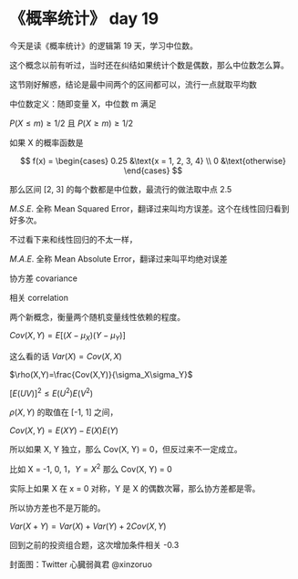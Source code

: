 # 《概率统计》 day 19

今天是读《概率统计》的逻辑第 19 天，学习中位数。

这个概念以前有听过，当时还在纠结如果统计个数是偶数，那么中位数怎么算。

这节刚好解惑，结论是最中间两个的区间都可以，流行一点就取平均数

中位数定义：随即变量 X，中位数 m 满足

$P(X \le m) \ge 1/2$ 且 $P(X \ge m) \ge 1/2$

如果 X 的概率函数是

$$
f(x) =
\begin{cases}
0.25 &\text{x = 1, 2, 3, 4} \\
0    &\text{otherwise}
\end{cases}
$$

那么区间 [2, 3] 的每个数都是中位数，最流行的做法取中点 2.5

$M.S.E.$ 全称 Mean Squared Error，翻译过来叫均方误差。这个在线性回归看到好多次。

不过看下来和线性回归的不太一样，



$M.A.E.$ 全称 Mean Absolute Error，翻译过来叫平均绝对误差

协方差 covariance

相关 correlation

两个新概念，衡量两个随机变量线性依赖的程度。

$Cov(X, Y)=E[(X-\mu_X)(Y-\mu_Y)]$

这么看的话 $Var(X) = Cov(X, X)$

$\rho(X,Y)=\frac{Cov(X,Y)}{\sigma_X\sigma_Y}$


$[E(UV)]^2 \le E(U^2)E(V^2)$

$\rho(X,Y)$ 的取值在 [-1, 1] 之间，

$Cov(X, Y)=E(XY) - E(X)E(Y)$

所以如果 X, Y 独立，那么 Cov(X, Y) = 0，但反过来不一定成立。

比如 X = -1, 0, 1，$Y = X^2$ 那么 Cov(X, Y) = 0

实际上如果 X 在 x = 0 对称，Y 是 X 的偶数次幂，那么协方差都是零。

所以协方差也不是万能的。



$Var(X+Y)=Var(X) + Var(Y) + 2Cov(X,Y)$

回到之前的投资组合题，这次增加条件相关 -0.3



封面图：Twitter 心臓弱眞君 @xinzoruo